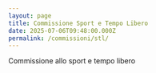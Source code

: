 ```yaml
---
layout: page
title: Commissione Sport e Tempo Libero
date: 2025-07-06T09:48:00.000Z
permalink: /commissioni/stl/
---
```

Commissione allo sport e tempo libero
